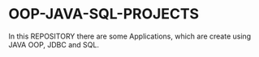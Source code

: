 # OOP-JAVA-SQL-PROJECTS
In this REPOSITORY there are some Applications, which are create using JAVA OOP, JDBC and SQL.
